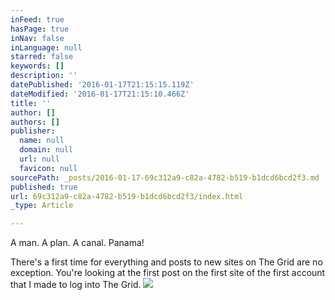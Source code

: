 ```yaml
---
inFeed: true
hasPage: true
inNav: false
inLanguage: null
starred: false
keywords: []
description: ''
datePublished: '2016-01-17T21:15:15.119Z'
dateModified: '2016-01-17T21:15:10.466Z'
title: ''
author: []
authors: []
publisher:
  name: null
  domain: null
  url: null
  favicon: null
sourcePath: _posts/2016-01-17-69c312a9-c82a-4782-b519-b1dcd6bcd2f3.md
published: true
url: 69c312a9-c82a-4782-b519-b1dcd6bcd2f3/index.html
_type: Article

---
```

A man. A plan. A canal. Panama!

There's a first time for everything and posts to new sites on The Grid are no exception. You're looking at the first post on the first site of the first account that I made to log into The Grid.
![](https://the-grid-user-content.s3-us-west-2.amazonaws.com/961fed56-6921-4e77-a5d9-c5fdcc8e21b7.png)
